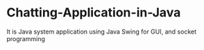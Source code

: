 # Chatting-Application-in-Java
It is Java system application using Java Swing for GUI, and socket programming
